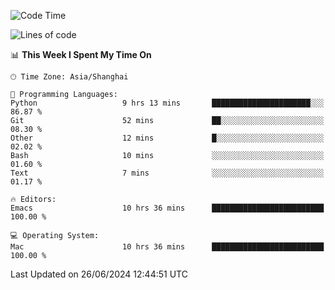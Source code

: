 <!--START_SECTION:waka-->
![Code Time](http://img.shields.io/badge/Code%20Time-2%2C027%20hrs%203%20mins-blue)

![Lines of code](https://img.shields.io/badge/From%20Hello%20World%20I%27ve%20Written-308.1%20thousand%20lines%20of%20code-blue)

📊 **This Week I Spent My Time On** 

```text
🕑︎ Time Zone: Asia/Shanghai

💬 Programming Languages: 
Python                   9 hrs 13 mins       ██████████████████████░░░   86.87 % 
Git                      52 mins             ██░░░░░░░░░░░░░░░░░░░░░░░   08.30 % 
Other                    12 mins             █░░░░░░░░░░░░░░░░░░░░░░░░   02.02 % 
Bash                     10 mins             ░░░░░░░░░░░░░░░░░░░░░░░░░   01.60 % 
Text                     7 mins              ░░░░░░░░░░░░░░░░░░░░░░░░░   01.17 % 

🔥 Editors: 
Emacs                    10 hrs 36 mins      █████████████████████████   100.00 % 

💻 Operating System: 
Mac                      10 hrs 36 mins      █████████████████████████   100.00 % 
```


 Last Updated on 26/06/2024 12:44:51 UTC
<!--END_SECTION:waka-->
